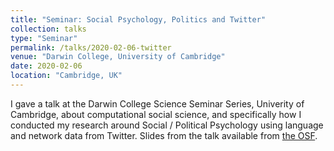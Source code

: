 ```yaml
---
title: "Seminar: Social Psychology, Politics and Twitter"
collection: talks
type: "Seminar"
permalink: /talks/2020-02-06-twitter
venue: "Darwin College, University of Cambridge"
date: 2020-02-06
location: "Cambridge, UK"
---
```


I gave a talk at the Darwin College Science Seminar Series, Univerity of Cambridge, about computational social science, and specifically how I conducted my research around Social / Political Psychology using language and network data from Twitter. 
Slides from the talk available from [the OSF](https://osf.io/9s6rw/).
